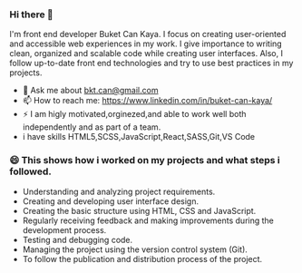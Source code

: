 ### Hi there 👋
 I'm front end developer Buket Can Kaya. I focus on creating user-oriented and accessible web experiences in my work. I give importance to writing clean, organized and scalable code while creating user interfaces. Also, I follow up-to-date front end technologies and try to use best practices in my projects.

- 💬 Ask me about  bkt.can@gmail.com
- 📫 How to reach me:  https://www.linkedin.com/in/buket-can-kaya/
- ⚡ I am higly motivated,orginezed,and able to work well both independently and as part of a team.
- i have skills HTML5,SCSS,JavaScript,React,SASS,Git,VS Code

### 😄 This shows how i worked on my projects and what steps i followed.

+ Understanding and analyzing project requirements.
+ Creating and developing user interface design.
+ Creating the basic structure using HTML, CSS and JavaScript.
+ Regularly receiving feedback and making improvements during the development process.
+ Testing and debugging code.
+ Managing the project using the version control system (Git).
+ To follow the publication and distribution process of the project.

